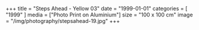 +++
title = "Steps Ahead - Yellow 03"
date = "1999-01-01"
categories = [ "1999" ]
media = ["Photo Print on Aluminium"]
size = "100 x 100 cm"
image = "/img/photography/stepsahead-19.jpg"
+++

